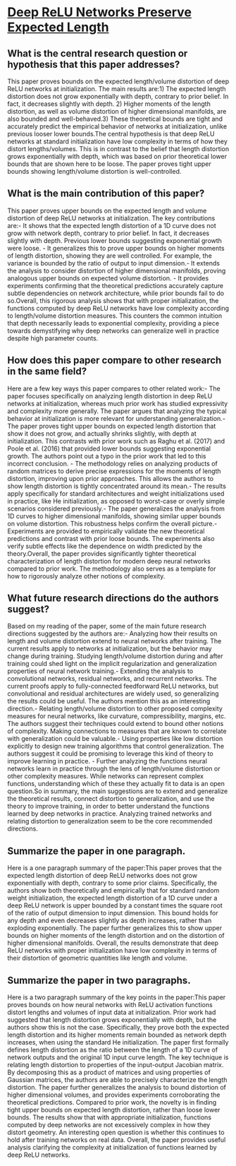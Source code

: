 # [Deep ReLU Networks Preserve Expected Length](https://arxiv.org/abs/2102.10492)

## What is the central research question or hypothesis that this paper addresses?

This paper proves bounds on the expected length/volume distortion of deep ReLU networks at initialization. The main results are:1) The expected length distortion does not grow exponentially with depth, contrary to prior belief. In fact, it decreases slightly with depth. 2) Higher moments of the length distortion, as well as volume distortion of higher dimensional manifolds, are also bounded and well-behaved.3) These theoretical bounds are tight and accurately predict the empirical behavior of networks at initialization, unlike previous looser lower bounds.The central hypothesis is that deep ReLU networks at standard initialization have low complexity in terms of how they distort lengths/volumes. This is in contrast to the belief that length distortion grows exponentially with depth, which was based on prior theoretical lower bounds that are shown here to be loose. The paper proves tight upper bounds showing length/volume distortion is well-controlled.


## What is the main contribution of this paper?

This paper proves upper bounds on the expected length and volume distortion of deep ReLU networks at initialization. The key contributions are:- It shows that the expected length distortion of a 1D curve does not grow with network depth, contrary to prior belief. In fact, it decreases slightly with depth. Previous lower bounds suggesting exponential growth were loose. - It generalizes this to prove upper bounds on higher moments of length distortion, showing they are well controlled. For example, the variance is bounded by the ratio of output to input dimension.- It extends the analysis to consider distortion of higher dimensional manifolds, proving analogous upper bounds on expected volume distortion. - It provides experiments confirming that the theoretical predictions accurately capture subtle dependencies on network architecture, while prior bounds fail to do so.Overall, this rigorous analysis shows that with proper initialization, the functions computed by deep ReLU networks have low complexity according to length/volume distortion measures. This counters the common intuition that depth necessarily leads to exponential complexity, providing a piece towards demystifying why deep networks can generalize well in practice despite high parameter counts.


## How does this paper compare to other research in the same field?

Here are a few key ways this paper compares to other related work:- The paper focuses specifically on analyzing length distortion in deep ReLU networks at initialization, whereas much prior work has studied expressivity and complexity more generally. The paper argues that analyzing the typical behavior at initialization is more relevant for understanding generalization.- The paper proves tight upper bounds on expected length distortion that show it does not grow, and actually shrinks slightly, with depth at initialization. This contrasts with prior work such as Raghu et al. (2017) and Poole et al. (2016) that provided lower bounds suggesting exponential growth. The authors point out a typo in the prior work that led to this incorrect conclusion. - The methodology relies on analyzing products of random matrices to derive precise expressions for the moments of length distortion, improving upon prior approaches. This allows the authors to show length distortion is tightly concentrated around its mean.- The results apply specifically for standard architectures and weight initializations used in practice, like He initialization, as opposed to worst-case or overly simple scenarios considered previously.- The paper generalizes the analysis from 1D curves to higher dimensional manifolds, showing similar upper bounds on volume distortion. This robustness helps confirm the overall picture.- Experiments are provided to empirically validate the new theoretical predictions and contrast with prior loose bounds. The experiments also verify subtle effects like the dependence on width predicted by the theory.Overall, the paper provides significantly tighter theoretical characterization of length distortion for modern deep neural networks compared to prior work. The methodology also serves as a template for how to rigorously analyze other notions of complexity.


## What future research directions do the authors suggest?

Based on my reading of the paper, some of the main future research directions suggested by the authors are:- Analyzing how their results on length and volume distortion extend to neural networks after training. The current results apply to networks at initialization, but the behavior may change during training. Studying length/volume distortion during and after training could shed light on the implicit regularization and generalization properties of neural network training.- Extending the analysis to convolutional networks, residual networks, and recurrent networks. The current proofs apply to fully-connected feedforward ReLU networks, but convolutional and residual architectures are widely used, so generalizing the results could be useful. The authors mention this as an interesting direction.- Relating length/volume distortion to other proposed complexity measures for neural networks, like curvature, compressibility, margins, etc. The authors suggest their techniques could extend to bound other notions of complexity. Making connections to measures that are known to correlate with generalization could be valuable.- Using properties like low distortion explicitly to design new training algorithms that control generalization. The authors suggest it could be promising to leverage this kind of theory to improve learning in practice. - Further analyzing the functions neural networks learn in practice through the lens of length/volume distortion or other complexity measures. While networks can represent complex functions, understanding which of these they actually fit to data is an open question.So in summary, the main suggestions are to extend and generalize the theoretical results, connect distortion to generalization, and use the theory to improve training, in order to better understand the functions learned by deep networks in practice. Analyzing trained networks and relating distortion to generalization seem to be the core recommended directions.


## Summarize the paper in one paragraph.

Here is a one paragraph summary of the paper:This paper proves that the expected length distortion of deep ReLU networks does not grow exponentially with depth, contrary to some prior claims. Specifically, the authors show both theoretically and empirically that for standard random weight initialization, the expected length distortion of a 1D curve under a deep ReLU network is upper bounded by a constant times the square root of the ratio of output dimension to input dimension. This bound holds for any depth and even decreases slightly as depth increases, rather than exploding exponentially. The paper further generalizes this to show upper bounds on higher moments of the length distortion and on the distortion of higher dimensional manifolds. Overall, the results demonstrate that deep ReLU networks with proper initialization have low complexity in terms of their distortion of geometric quantities like length and volume.


## Summarize the paper in two paragraphs.

Here is a two paragraph summary of the key points in the paper:This paper proves bounds on how neural networks with ReLU activation functions distort lengths and volumes of input data at initialization. Prior work had suggested that length distortion grows exponentially with depth, but the authors show this is not the case. Specifically, they prove both the expected length distortion and its higher moments remain bounded as network depth increases, when using the standard He initialization. The paper first formally defines length distortion as the ratio between the length of a 1D curve of network outputs and the original 1D input curve length. The key technique is relating length distortion to properties of the input-output Jacobian matrix. By decomposing this as a product of matrices and using properties of Gaussian matrices, the authors are able to precisely characterize the length distortion. The paper further generalizes the analysis to bound distortion of higher dimensional volumes, and provides experiments corroborating the theoretical predictions. Compared to prior work, the novelty is in finding tight upper bounds on expected length distortion, rather than loose lower bounds. The results show that with appropriate initialization, functions computed by deep networks are not excessively complex in how they distort geometry. An interesting open question is whether this continues to hold after training networks on real data. Overall, the paper provides useful analysis clarifying the complexity at initialization of functions learned by deep ReLU networks.
